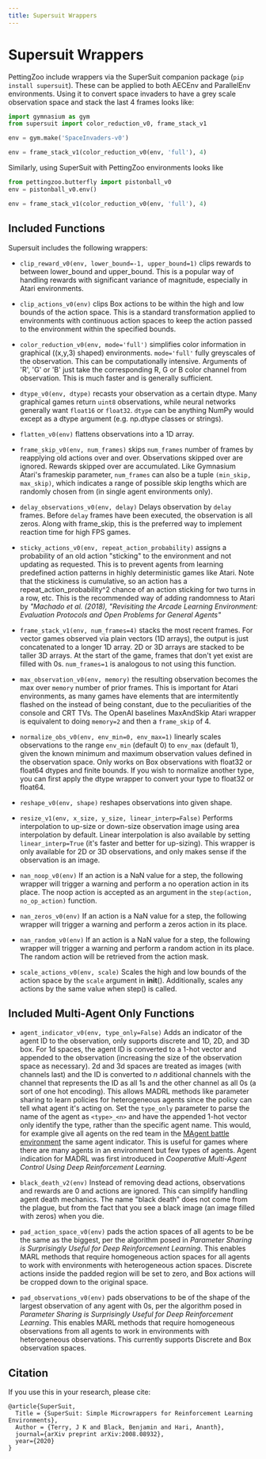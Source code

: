 ```yaml
---
title: Supersuit Wrappers
---
```


# Supersuit Wrappers

PettingZoo include wrappers via the SuperSuit companion package (`pip install supersuit`). These can be applied to both AECEnv and ParallelEnv environments. Using it to convert space invaders to have a grey scale observation space and stack the last 4 frames looks like:

``` python
import gymnasium as gym
from supersuit import color_reduction_v0, frame_stack_v1

env = gym.make('SpaceInvaders-v0')

env = frame_stack_v1(color_reduction_v0(env, 'full'), 4)
```

Similarly, using SuperSuit with PettingZoo environments looks like

``` python
from pettingzoo.butterfly import pistonball_v0
env = pistonball_v0.env()

env = frame_stack_v1(color_reduction_v0(env, 'full'), 4)
```

## Included Functions

Supersuit includes the following wrappers:

* `clip_reward_v0(env, lower_bound=-1, upper_bound=1)` clips rewards to between lower_bound and upper_bound. This is a popular way of handling rewards with significant variance of magnitude, especially in Atari environments.

* `clip_actions_v0(env)` clips Box actions to be within the high and low bounds of the action space. This is a standard transformation applied to environments with continuous action spaces to keep the action passed to the environment within the specified bounds.

* `color_reduction_v0(env, mode='full')` simplifies color information in graphical ((x,y,3) shaped) environments. `mode='full'` fully greyscales of the observation. This can be computationally intensive. Arguments of 'R', 'G' or 'B' just take the corresponding R, G or B color channel from observation. This is much faster and is generally sufficient.

* `dtype_v0(env, dtype)` recasts your observation as a certain dtype. Many graphical games return `uint8` observations, while neural networks generally want `float16` or `float32`. `dtype` can be anything NumPy would except as a dtype argument (e.g. np.dtype classes or strings).

* `flatten_v0(env)` flattens observations into a 1D array.

* `frame_skip_v0(env, num_frames)` skips `num_frames` number of frames by reapplying old actions over and over. Observations skipped over are ignored. Rewards skipped over are accumulated. Like Gymnasium Atari's frameskip parameter, `num_frames` can also be a tuple `(min_skip, max_skip)`, which indicates a range of possible skip lengths which are randomly chosen from (in single agent environments only).

* `delay_observations_v0(env, delay)` Delays observation by `delay` frames. Before `delay` frames have been executed, the observation is all zeros. Along with frame_skip, this is the preferred way to implement reaction time for high FPS games.

* `sticky_actions_v0(env, repeat_action_probability)` assigns a probability of an old action "sticking" to the environment and not updating as requested. This is to prevent agents from learning predefined action patterns in highly deterministic games like Atari. Note that the stickiness is cumulative, so an action has a repeat_action_probability^2 chance of an action sticking for two turns in a row, etc. This is the recommended way of adding randomness to Atari by *"Machado et al. (2018), "Revisiting the Arcade Learning Environment: Evaluation Protocols and Open Problems for General Agents"*

* `frame_stack_v1(env, num_frames=4)` stacks the most recent frames. For vector games observed via plain vectors (1D arrays), the output is just concatenated to a longer 1D array. 2D or 3D arrays are stacked to be taller 3D arrays. At the start of the game, frames that don't yet exist are filled with 0s. `num_frames=1` is analogous to not using this function.

* `max_observation_v0(env, memory)` the resulting observation becomes the max over `memory` number of prior frames. This is important for Atari environments, as many games have elements that are intermitently flashed on the instead of being constant, due to the peculiarities of the console and CRT TVs. The OpenAI baselines MaxAndSkip Atari wrapper is equivalent to doing `memory=2` and then a  `frame_skip` of 4.

* `normalize_obs_v0(env, env_min=0, env_max=1)` linearly scales observations to the range `env_min` (default 0) to `env_max` (default 1), given the known minimum and maximum observation values defined in the observation space. Only works on Box observations with float32 or float64 dtypes and finite bounds. If you wish to normalize another type, you can first apply the dtype wrapper to convert your type to float32 or float64.

* `reshape_v0(env, shape)` reshapes observations into given shape.

* `resize_v1(env, x_size, y_size, linear_interp=False)` Performs interpolation to up-size or down-size observation image using area interpolation by default. Linear interpolation is also available by setting `linear_interp=True` (it's faster and better for up-sizing). This wrapper is only available for 2D or 3D observations, and only makes sense if the observation is an image.

* `nan_noop_v0(env)` If an action is a NaN value for a step, the following wrapper will trigger a warning and perform a no operation action in its place. The noop action is accepted as an argument in the `step(action, no_op_action)` function.

* `nan_zeros_v0(env)` If an action is a NaN value for a step, the following wrapper will trigger a warning and perform a zeros action in its place.

* `nan_random_v0(env)` If an action is a NaN value for a step, the following wrapper will trigger a warning and perform a random action in its place. The random action will be retrieved from the action mask.

* `scale_actions_v0(env, scale)` Scales the high and low bounds of the action space by the `scale` argument in __init__(). Additionally, scales any actions by the same value when step() is called.


## Included Multi-Agent Only Functions

* `agent_indicator_v0(env, type_only=False)` Adds an indicator of the agent ID to the observation, only supports discrete and 1D, 2D, and 3D box. For 1d spaces, the agent ID is converted to a 1-hot vector and appended to the observation (increasing the size of the observation space as necessary). 2d and 3d spaces are treated as images (with channels last) and the ID is converted to *n* additional channels with the channel that represents the ID as all 1s and the other channel as all 0s (a sort of one hot encoding). This allows MADRL methods like parameter sharing to learn policies for heterogeneous agents since the policy can tell what agent it's acting on. Set the `type_only` parameter to parse the name of the agent as `<type>_<n>` and have the appended 1-hot vector only identify the type, rather than the specific agent name. This would, for example give all agents on the red team in the [MAgent battle environment](https://pettingzoo.farama.org/environments/magent/battle) the same agent indicator. This is useful for games where there are many agents in an environment but few types of agents. Agent indication for MADRL was first introduced in *Cooperative Multi-Agent Control Using Deep Reinforcement Learning.*

* `black_death_v2(env)` Instead of removing dead actions, observations and rewards are 0 and actions are ignored. This can simplify handling agent death mechanics. The name "black death" does not come from the plague, but from the fact that you see a black image (an image filled with zeros) when you die.

* `pad_action_space_v0(env)` pads the action spaces of all agents to be be the same as the biggest, per the algorithm posed in *Parameter Sharing is Surprisingly Useful for Deep Reinforcement Learning*.  This enables MARL methods that require homogeneous action spaces for all agents to work with environments with heterogeneous action spaces. Discrete actions inside the padded region will be set to zero, and Box actions will be cropped down to the original space.

* `pad_observations_v0(env)` pads observations to be of the shape of the largest observation of any agent with 0s, per the algorithm posed in *Parameter Sharing is Surprisingly Useful for Deep Reinforcement Learning*. This enables MARL methods that require homogeneous observations from all agents to work in environments with heterogeneous observations. This currently supports Discrete and Box observation spaces.

[//]: # (## Environment Vectorization)

[//]: # ()
[//]: # (* `concat_vec_envs_v0&#40;vec_env, num_vec_envs, num_cpus=0, base_class='gym'&#41;` takes in an `vec_env` which is vector environment &#40;should not have multithreading enabled&#41;. Creates a new vector environment with `num_vec_envs` copies of that vector environment concatenated together and runs them on `num_cpus` cpus as balanced as possible between cpus. `num_cpus=0` or `num_cpus=1` means to create 0 new threads, i.e. run the process in an efficient single threaded manner. A use case for this function is given below. If the base class of the resulting vector environment matters as it does for stable baselines, you can use the `base_class` parameter to switch between `"gym"` base class and `"stable_baselines3"`'s base class. Note that both have identical functionality.)

[//]: # (### Parallel Environment Vectorization)

[//]: # ()
[//]: # (Note that a multi-agent environment has a similar interface to a vector environment. Give each possible agent an index in the vector and the vector of agents can be interpreted as a vector of "environments":)

[//]: # ()
[//]: # (``` python)

[//]: # (agent_1)

[//]: # (agent_2)

[//]: # (agent_3)

[//]: # (...)

[//]: # (```)

[//]: # ()
[//]: # (Where each agent's observation, reward, done, and info will be that environment's data.)

[//]: # ()
[//]: # (The following function performs this conversion.)

[//]: # ()
[//]: # (* `pettingzoo_env_to_vec_env_v0&#40;env&#41;`: Takes a PettingZoo ParallelEnv with the following assumptions: no agent death or generation, homogeneous action and observation spaces. Returns a gymnasium vector environment where each "environment" in the vector represents one agent. An arbitrary PettingZoo parallel environment can be enforced to have these assumptions by wrapping it with the pad_action_space, pad_observations, and the black_death wrapper&#41;. This conversion to a vector environment can be used to train appropriate pettingzoo environments with standard single agent RL methods such as stable baselines's A2C out of box &#40;example below&#41;.)

[//]: # ()
[//]: # (You can also use the `concat_vec_envs_v0` functionality to train on several vector environments in parallel, forming a vector which looks like)

[//]: # ()
[//]: # (``` python)

[//]: # (env_1_agent_1)

[//]: # (env_1_agent_2)

[//]: # (env_1_agent_3)

[//]: # (env_2_agent_1)

[//]: # (env_2_agent_2)

[//]: # (env_2_agent_3)

[//]: # (...)

[//]: # (```)

[//]: # ()
[//]: # (So you can for example train 4 copies of pettingzoo's pistonball environment in parallel with some code like:)

[//]: # ()
[//]: # (``` python)

[//]: # (from stable_baselines3 import PPO)

[//]: # (from pettingzoo.butterfly import pistonball_v6)

[//]: # (import supersuit as ss)

[//]: # (env = pistonball_v6.parallel_env&#40;&#41;)

[//]: # (env = ss.color_reduction_v0&#40;env, mode='B'&#41;)

[//]: # (env = ss.resize_v1&#40;env, x_size=84, y_size=84&#41;)

[//]: # (env = ss.frame_stack_v1&#40;env, 3&#41;)

[//]: # (env = ss.pettingzoo_env_to_vec_env_v0&#40;env&#41;)

[//]: # (env = ss.concat_vec_envs_v0&#40;env, 8, num_cpus=4, base_class='stable_baselines3'&#41;)

[//]: # (model = PPO&#40;'CnnPolicy', env, verbose=3, n_steps=16&#41;)

[//]: # (model.learn&#40;total_timesteps=2000000&#41;)

[//]: # (```)

[//]: # ()
[//]: # (* `vectorize_aec_env_v0&#40;aec_env, num_envs, num_cpus=0&#41;` creates an AEC Vector env &#40;API documented in source [here]&#40;https://github.com/Farama-Foundation/SuperSuit/blob/master/supersuit/aec_vector/base_aec_vec_env.py&#41;&#41;. `num_cpus=0` indicates that the process will run in a single thread. Values of 1 or more will spawn at most that number of processes.)

[//]: # ()
[//]: # (#### Note on multiprocessing)

[//]: # (Turning on multiprocessing runs each environment in it's own process. Turning this on is typically much slower for fast environments &#40;like card games&#41;, but much faster for slow environments &#40;like robotics simulations&#41;. Determining which case you are will require testing.)

[//]: # ()
[//]: # (On MacOS with python3.8 or higher, you will need to change the default multiprocessing setting to use fork multiprocessing instead of spawn multiprocessing, as shown below, before the multiprocessing environment is created.)

[//]: # ()
[//]: # (``` python)

[//]: # (import multiprocessing)

[//]: # (multiprocessing.set_start_method&#40;"fork"&#41;)

[//]: # (```)

[//]: # ()
[//]: # (## Lambda Functions)

[//]: # ()
[//]: # (If none of the included in micro-wrappers are suitable for your needs, you can use a lambda function &#40;or submit a PR&#41;.)

[//]: # ()
[//]: # (* `action_lambda_v1&#40;env, change_action_fn, change_space_fn&#41;` allows you to define arbitrary changes to the actions via `change_action_fn&#40;action, space&#41; : action` and to the action spaces with `change_space_fn&#40;action_space&#41; : action_space`. Remember that you are transforming the actions received by the wrapper to the actions expected by the base environment. In multi-agent environments only, the lambda functions can optionally accept an extra `agent` parameter, which lets you know the agent name of the action/action space, e.g. `change_action_fn&#40;action, space, agent&#41; : action`.)

[//]: # ()
[//]: # (* `observation_lambda_v0&#40;env, observation_fn, observation_space_fn&#41;` allows you to define arbitrary changes to the via `observation_fn&#40;observation, obs_space&#41; : observation`, and `observation_space_fn&#40;obs_space&#41; : obs_space`. For Box-Box transformations the space transformation will be inferred from `change_observation_fn` if `change_obs_space_fn=None` by passing the `high` and `low` bounds through the `observation_space_fn`. In multi-agent environments only, the lambda functions can optionally accept an `agent` parameter, which lets you know the agent name of the observation/observation space, e.g. `observation_fn&#40;observation, obs_space, agent&#41; : observation`.)

[//]: # ()
[//]: # (* `reward_lambda_v0&#40;env, change_reward_fn&#41;` allows you to make arbitrary changes to rewards by passing in a `change_reward_fn&#40;reward&#41; : reward` function. For Gymnasium environments this is called every step to transform the returned reward. For AECEnv, this function is used to change each element in the rewards dictionary every step.)

[//]: # ()
[//]: # (### Lambda Function Examples)

[//]: # ()
[//]: # (Adding noise to a Box observation looks like:)

[//]: # ()
[//]: # (``` python)

[//]: # (env = observation_lambda_v0&#40;env, lambda x : x + np.random.normal&#40;size=x.shape&#41;&#41;)

[//]: # (```)

[//]: # ()
[//]: # (Adding noise to a box observation and increasing the high and low bounds to accommodate this extra noise looks like:)

[//]: # ()
[//]: # (``` python)

[//]: # (env = observation_lambda_v0&#40;env,)

[//]: # (    lambda x : x + np.random.normal&#40;size=x.shape&#41;,)

[//]: # (    lambda obs_space : gym.spaces.Box&#40;obs_space.low-5,obs_space.high+5&#41;&#41;)

[//]: # (```)

[//]: # ()
[//]: # (Changing 1d box action space to a Discrete space by mapping the discrete actions to one-hot vectors looks like:)

[//]: # ()
[//]: # (``` python)

[//]: # (def one_hot&#40;x,n&#41;:)

[//]: # (    v = np.zeros&#40;n&#41;)

[//]: # (    v[x] = 1)

[//]: # (    return v)

[//]: # ()
[//]: # (env = action_lambda_v1&#40;env,)

[//]: # (    lambda action, act_space : one_hot&#40;action, act_space.shape[0]&#41;,)

[//]: # (    lambda act_space : gym.spaces.Discrete&#40;act_space.shape[0]&#41;&#41;)

[//]: # (```)

[//]: # ()
[//]: # (Note that many of the supersuit wrappers are implemented with a lambda wrapper behind the scenes. See [here]&#40;https://github.com/Farama-Foundation/SuperSuit/blob/master/supersuit/generic_wrappers/basic_wrappers.py&#41; for some examples.)

## Citation

If you use this in your research, please cite:

```
@article{SuperSuit,
  Title = {SuperSuit: Simple Microwrappers for Reinforcement Learning Environments},
  Author = {Terry, J K and Black, Benjamin and Hari, Ananth},
  journal={arXiv preprint arXiv:2008.08932},
  year={2020}
}
```
